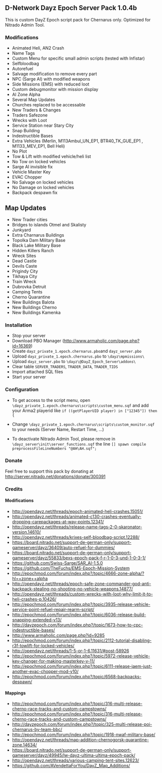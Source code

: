 ## D-Network Dayz Epoch Server Pack 1.0.4b

This is custom DayZ Epoch script pack for Chernarus only. Optimized for Nitrado Admin Tool. 

### Modifications

- Animated Heli, AN2 Crash
- Name Tags
- Custom Menu for specific small admin scripts (tested with Infistar)
- Selfbloodbag
- Autorefuel
- Salvage modification to remove every part
- NPC (Sarge AI) with modified weapons
- Side Missions (EMS) with reduced loot
- Custom debugmonitor with mission display
- AI Zone Alpha
- Several Map Updates
- Churches replaced to be accessable
- New Traders & Changes
- Traders Safezone
- Wrecks with Loot
- Service Station near Stary City
- Snap Building
- Indestructible Bases
- Extra Vehicles (Merlin, M113Ambul_UN_EP1, BTR40_TK_GUE_EP1 , M1133_MEV_EP1, Bell Heli)
- No Plot 
- Tow & Lift with modified vehicle/heli list
- No Tow on locked vehicles
- Sarge AI invisible fix
- Vehicle Master Key
- EVAC Chopper
- No Salvage on locked vehicles
- No Damage on locked vehicles
- Backpack despawn fix

## Map Updates

- New Trader cities
- Bridges to islands Otmel and Skalisty
- Junkyard
- Extra Charnarus Buildings
- Topolka Dam Military Base
- Black Lake Military Base
- Hidden Killers Ranch
- Wreck Sites
- Dead Castle
- Devils Caste
- Prigindy City
- Tikhaya City
- Train Wreck
- Dubrovka Detruit
- Camping Tents 
- Cherno Quarantine
- New Buildings Balota
- New Buildings Cherno
- New Buildings Kamenka

### Installation

- Stop your server
- Download PBO Manager (http://www.armaholic.com/page.php?id=16369)
- Create ```dayz_private_1.epoch.chernarus.pbo```and ```dayz_server.pbo```
- Upload ```dayz_private_1.epoch.chernarus.pbo``` to ```\dayz\mpmissions\```
- Upload ```dayz_server.pbo``` to ```\dayz\@DayZ_Epoch_Server\addons\```
- Clear table ```SERVER_TRADERS```, ```TRADER_DATA```, ```TRADER_TIDS```
- Import attached SQL files
- Start your server

### Configuration

- To get access to the script menu, open ```\dayz_private_1.epoch.chernarus\scripts\custom_menu.sqf``` and add your Arma2 playerid like ```if ((getPlayerUID player) in ["12345"]) then {```

- Change ```\dayz_private_1.epoch.chernarus\scripts\custom_monitor.sqf``` to your needs (Server Name, Restart Time, ...)

- To deactivate Nitrado Admin Tool, please remove in ```\dayz_server\init\server_functions.sqf``` the line ```[] spawn compile preprocessFileLineNumbers "@AH\AH.sqf";```

### Donate

Feel free to support this pack by donating at http://server.nitrado.net/donations/donate/300391

### Credits

#### Modifications

- http://opendayz.net/threads/epoch-animated-heli-crashes.15051/
- http://opendayz.net/threads/animated-c130-crashes-eventually-dropping-carepackages-at-way-points.12341/
- http://opendayz.net/threads/release-name-tags-2-0-skaronator-version.14610/
- http://opendayz.net/threads/krixes-self-bloodbag-script.12288/
- https://board.nitrado.net/support-de-german-only/support-gameserver/dayz/36409/auto-refuel-for-dummies/
- https://board.nitrado.net/support-de-german-only/support-gameserver/dayz/55833/bexs-epoch-pack-f-r-1-0-3-und-1-0-3-1/
- https://github.com/Swiss-Sarge/SAR_AI-1.5.0
- https://github.com/TheFuchs/EMS-Epoch-Mission-System
- http://epochmod.com/forum/index.php?/topic/4666-zone-alpha/?hl=+zone++alpha
- http://opendayz.net/threads/epoch-safe-zone-commander-god-anti-backpack-stealing-no-shooting-no-vehicle-weapons.14877/
- http://opendayz.net/threads/custom-wrecks-with-loot-why-limit-it-to-heli-crashes-p.10426/
- http://epochmod.com/forum/index.php?/topic/3935-release-vehicle-service-point-refuel-repair-rearm-script/
- http://epochmod.com/forum/index.php?/topic/6036-release-build-snapping-extended-v13/
- http://dayzepoch.com/forum/index.php?/topic/1673-how-to-cpc-indestructible-bases/
- http://www.armaholic.com/page.php?id=9285
- http://epochmod.com/forum/index.php?/topic/2112-tutorial-disabling-r3f-towlift-for-locked-vehicles/
- http://opendayz.net/threads/1-5-or-1-6.11631/#post-58926
- http://epochmod.com/forum/index.php?/topic/5972-release-vehicle-key-changer-for-making-masterkey-v-11/
- http://epochmod.com/forum/index.php?/topic/6111-release-jaem-just-another-evac-chopper-mod-v10/
- http://epochmod.com/forum/index.php?/topic/6568-backpacks-despawn/

#### Mappings

- http://epochmod.com/forum/index.php?/topic/316-multi-release-cherno-race-tracks-and-custom-campstowns/
- http://epochmod.com/forum/index.php?/topic/316-multi-release-cherno-race-tracks-and-custom-campstowns/
- http://dayzepoch.com/forum/index.php?/topic/325-multi-release-poi-chernarus-by-team-bbc/
- http://epochmod.com/forum/index.php?/topic/1918-nwaf-military-base/
- http://opendayz.net/threads/map-addition-chernogorsk-quarantine-zone.14634/
- https://board.nitrado.net/support-de-german-only/support-gameserver/dayz/49945/lw-dayz-ultima-ultima-epoch-pack/
- http://opendayz.net/threads/various-camping-tent-sites.12623/
- https://github.com/AVendettaForYou/DayZ_Map_Additions/
